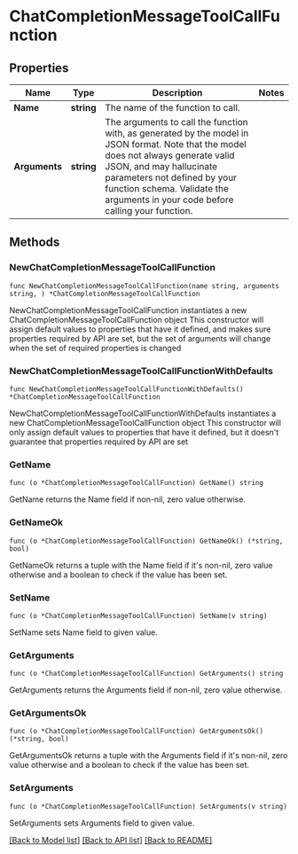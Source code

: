 # ChatCompletionMessageToolCallFunction

## Properties

Name | Type | Description | Notes
------------ | ------------- | ------------- | -------------
**Name** | **string** | The name of the function to call. | 
**Arguments** | **string** | The arguments to call the function with, as generated by the model in JSON format. Note that the model does not always generate valid JSON, and may hallucinate parameters not defined by your function schema. Validate the arguments in your code before calling your function. | 

## Methods

### NewChatCompletionMessageToolCallFunction

`func NewChatCompletionMessageToolCallFunction(name string, arguments string, ) *ChatCompletionMessageToolCallFunction`

NewChatCompletionMessageToolCallFunction instantiates a new ChatCompletionMessageToolCallFunction object
This constructor will assign default values to properties that have it defined,
and makes sure properties required by API are set, but the set of arguments
will change when the set of required properties is changed

### NewChatCompletionMessageToolCallFunctionWithDefaults

`func NewChatCompletionMessageToolCallFunctionWithDefaults() *ChatCompletionMessageToolCallFunction`

NewChatCompletionMessageToolCallFunctionWithDefaults instantiates a new ChatCompletionMessageToolCallFunction object
This constructor will only assign default values to properties that have it defined,
but it doesn't guarantee that properties required by API are set

### GetName

`func (o *ChatCompletionMessageToolCallFunction) GetName() string`

GetName returns the Name field if non-nil, zero value otherwise.

### GetNameOk

`func (o *ChatCompletionMessageToolCallFunction) GetNameOk() (*string, bool)`

GetNameOk returns a tuple with the Name field if it's non-nil, zero value otherwise
and a boolean to check if the value has been set.

### SetName

`func (o *ChatCompletionMessageToolCallFunction) SetName(v string)`

SetName sets Name field to given value.


### GetArguments

`func (o *ChatCompletionMessageToolCallFunction) GetArguments() string`

GetArguments returns the Arguments field if non-nil, zero value otherwise.

### GetArgumentsOk

`func (o *ChatCompletionMessageToolCallFunction) GetArgumentsOk() (*string, bool)`

GetArgumentsOk returns a tuple with the Arguments field if it's non-nil, zero value otherwise
and a boolean to check if the value has been set.

### SetArguments

`func (o *ChatCompletionMessageToolCallFunction) SetArguments(v string)`

SetArguments sets Arguments field to given value.



[[Back to Model list]](../README.md#documentation-for-models) [[Back to API list]](../README.md#documentation-for-api-endpoints) [[Back to README]](../README.md)


